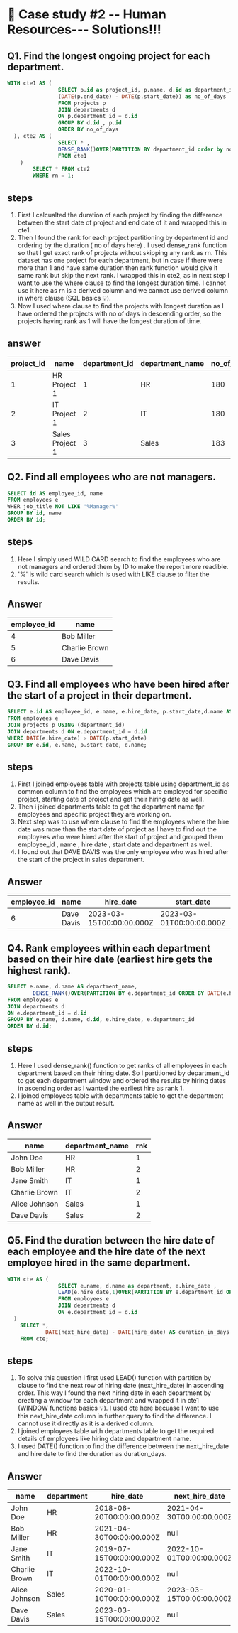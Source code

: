 #   📝 Case study #2 -- Human Resources--- Solutions!!!





##  Q1. Find the longest ongoing project for each department.


```sql
WITH cte1 AS (
  				SELECT p.id as project_id, p.name, d.id as department_id,d.name,
  				(DATE(p.end_date) - DATE(p.start_date)) as no_of_days
  				FROM projects p
  				JOIN departments d
  				ON p.department_id = d.id
  				GROUP BY d.id , p.id
  				ORDER BY no_of_days
  ), cte2 AS (
    			SELECT * , 
    			DENSE_RANK()OVER(PARTITION BY department_id order by no_of_days desc) AS rn
    			FROM cte1
    )
    	SELECT * FROM cte2
        WHERE rn = 1;

  ```
  
  ## steps
  1. First I calcualted the duration of each project by finding the difference between the start date of project and end date of it and wrapped this in cte1.
  2. Then I found the rank for each project partitioning by department id and ordering by the duration ( no of days here) . I used dense_rank function so that I get   exact rank of projects without skipping any rank as rn. This dataset has one project for each department, but in case if there were more than 1 and have same duration then rank function would give it same rank but skip the next rank. I wrapped this in cte2, as in next step I want to use the where clause to find the longest duration time. I cannot use it here as rn is a derived column and we cannot use derived column in where clause (SQL basics :bulb:).
  3. Now I used where clause to find the projects with longest duration as I have ordered the projects with no of days in descending order, so the projects having rank as 1 will have the longest duration of time.


 ## answer 
  
|  project_id |	name |	department_id |department_name | no_of_days |rn
|-------------|-----|----------------|-------|-----------|--
 |1	        | HR Project 1 |	1	|HR|	180	|1|
|2	|IT Project 1|	2|	IT|	180|	1|
|3	|Sales Project 1|	3	|Sales|	183|	1   |




## Q2. Find all employees who are not managers.


```sql
SELECT id AS employee_id, name
FROM employees e
WHER job_title NOT LIKE '%Manager%'
GROUP BY id, name
ORDER BY id;
```

## steps 
1. Here I simply used WILD CARD search to find the employees who are not managers and ordered them by ID to make the report more readible.
2. '%' is wild card search which is used with LIKE clause to filter the results.

## Answer

|employee_id|	name|
|------------|------|
|4	|Bob Miller|
|5	|Charlie Brown|
|6	|Dave Davis|




## Q3. Find all employees who have been hired after the start of a project in their department.



```sql
SELECT e.id AS employee_id, e.name, e.hire_date, p.start_date,d.name AS department_name
FROM employees e
JOIN projects p USING (department_id)
JOIN departments d ON e.department_id = d.id
WHERE DATE(e.hire_date) > DATE(p.start_date)
GROUP BY e.id, e.name, p.start_date, d.name;
```

## steps

1. First I joined employees table with projects table using department_id as common column to find the employees which are employed for specific project, starting date of project and get their hiring date as well.
2. Then i joined departments table to get the department name fpr employees and specific project they are working on.
3. Next step was to use where clause to find the employees where the hire date was more than the start date of project as I have to find out the employees who were hired after the start of project and grouped them employee_id , name , hire date , start date and department as well.
4. I found out that DAVE DAVIS was the only employee who was hired after the start of the project in sales department.


## Answer

|employee_id|	name|	hire_date|	start_date|department_name|
|--------|-------|--------|-------|-------|
|6	|Dave Davis	|2023-03-15T00:00:00.000Z|	2023-03-01T00:00:00.000Z|	Sales|




## Q4. Rank employees within each department based on their hire date (earliest hire gets the highest rank).



```sql
SELECT e.name, d.name AS department_name,
		DENSE_RANK()OVER(PARTITION BY e.department_id ORDER BY DATE(e.hire_date)) AS rnk
FROM employees e 
JOIN departments d 
ON e.department_id = d.id
GROUP BY e.name, d.name, d.id, e.hire_date, e.department_id
ORDER BY d.id;
```

## steps
1. Here I used dense_rank() function to get ranks of all employees in each department based on their hiring date. So I partitioned by department_id to get each department window and ordered the results by hiring dates in ascending order as I wanted the earliest hire as rank 1.
2. I joined employees table with departments table to get the department name as well in the output result.

## Answer

|name|department_name|rnk|
|----|------|-------|
|John Doe|	HR|	1|
|Bob Miller|	HR|	2|
|Jane Smith|	IT|	1|
|Charlie Brown|	IT	|2|
|Alice Johnson|	Sales|	1|
|Dave Davis	|Sales	|2|




## Q5. Find the duration between the hire date of each employee and the hire date of the next employee hired in the same department.



```sql
WITH cte AS (
  				SELECT e.name, d.name as department, e.hire_date ,
  				LEAD(e.hire_date,1)OVER(PARTITION BY e.department_id ORDER BY e.hire_date) AS next_hire_date
  				FROM employees e 
  				JOIN departments d
  				ON e.department_id = d.id
  )
  	SELECT *, 
    		DATE(next_hire_date) - DATE(hire_date) AS duration_in_days
    FROM cte;
```

## steps

1. To solve this question i first used LEAD() function with partition by clause to find the next row of hiring date (next_hire_date) in ascending order. This way I found the next hiring date in each department by creating a window for each department and wrapped it in cte1 (WINDOW functions basics :bulb:). I used cte here becuase I want to use this next_hire_date column in further query to find the difference. I cannot use it directly as it is a derived column.
2. I joined employees table with departments table to get the required details of employees like hiring date and department name.
3. I used DATE() function to find the difference between the next_hire_date and hire date to find the duration as duration_days.  

## Answer


|name	|department	|hire_date|	next_hire_date|	duration_in_days|
|-----|-----|-----|-----|-----|
|John Doe|	HR	|2018-06-20T00:00:00.000Z|	2021-04-30T00:00:00.000Z|	1045|
|Bob Miller	|HR	|2021-04-30T00:00:00.000Z|	null|	null|
Jane Smith|	IT|	2019-07-15T00:00:00.000Z|	2022-10-01T00:00:00.000Z|	1174|
|Charlie Brown	|IT	|2022-10-01T00:00:00.000Z	|null|	null
|Alice Johnson	|Sales|	2020-01-10T00:00:00.000Z|	2023-03-15T00:00:00.000Z|	1160|
|Dave Davis|	Sales|	2023-03-15T00:00:00.000Z|	null|	null|

    






